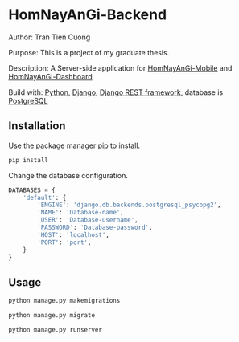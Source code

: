 # HomNayAnGi-Backend
Author: Tran Tien Cuong

Purpose: This is a project of my graduate thesis.

Description: A Server-side application for [HomNayAnGi-Mobile](https://github.com/thiennam0211/HomNayAnGi-Mobile) and [HomNayAnGi-Dashboard](https://github.com/thiennam0211/HomNayAnGi-Dashboard)

Build with: [Python](https://www.python.org/), [Django](https://www.djangoproject.com/), [Django REST framework](https://www.django-rest-framework.org/), database is [PostgreSQL](https://www.postgresql.org/) 

## Installation

Use the package manager [pip](https://pip.pypa.io/en/stable/) to install.

```bash
pip install
```
Change the database configuration.

```python
DATABASES = {
    'default': {
        'ENGINE': 'django.db.backends.postgresql_psycopg2',
        'NAME': 'Database-name',
        'USER': 'Database-username',
        'PASSWORD': 'Database-password',
        'HOST': 'localhost',
        'PORT': 'port',
    }
}
```

## Usage

```bash
python manage.py makemigrations

python manage.py migrate

python manage.py runserver
```
